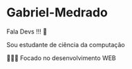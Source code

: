 # Gabriel-Medrado

Fala Devs !!! 👋

Sou estudante de ciência da computação

👨🏾‍💻 Focado no desenvolvimento WEB
